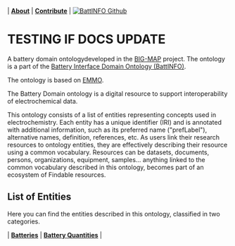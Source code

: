 
| [**About**](./about.html) | [**Contribute**](./contribute.html) | [![BattINFO Github](https://badgen.net/badge/icon/github?icon=github&label)](https://github.com/emmo-repo/domain-electrochemistry)

# TESTING IF DOCS UPDATE
A battery domain ontologydeveloped in the [BIG-MAP][2] project.
The ontology is a part of the [Battery Interface Domain Ontology (BattINFO)](https://github.com/BIG-MAP/BattINFO).

The ontology is based on [EMMO][1].

The  Battery Domain ontology is a digital resource to support interoperability of electrochemical data.   

This ontology consists of a list of entities representing concepts used in electrochemistry. Each entity has a unique identifier (IRI) and is annotated with additional information, such as its preferred name ("prefLabel"), alternative names, definition, references, etc. As users link their research resources to ontology entities, they are effectively describing their resource using a common vocabulary. Resources can be datasets, documents, persons, organizations, equipment, samples... anything linked to the common vocabulary described in this ontology, becomes part of an ecosystem of Findable resources.


## List of Entities
Here you can find the entities described in this ontology, classified in two categories.  

| [**Batteries**](./batteries.html) | [**Battery Quantities**](./batteryquantities.html)  | 
   
 
[1]: https://github.com/emmo-repo/EMMO
[2]: https://www.big-map.eu



